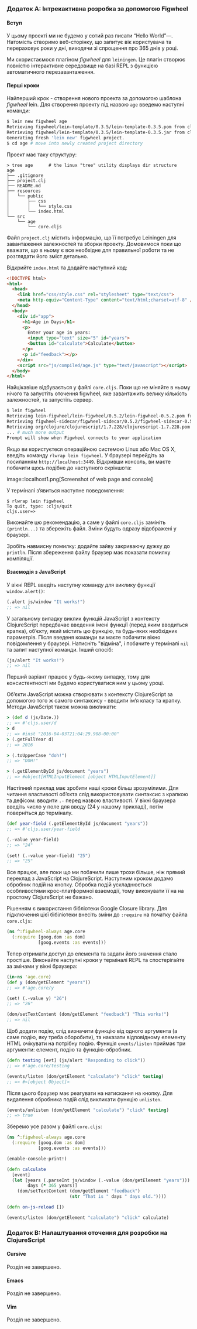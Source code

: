 ### Додаток A: Інтрекактивна розробка за допомогою Figwheel

#### Вступ

У цьому проекті ми не будемо у сотий раз писати “Hello World”&#8212;. Натомість створимо веб-сторінку, що запитує вік користувача та перераховує роки у дні, виходячи зі спрощення про 365 днів у році.

Ми скористаємося плагіном _figwheel_ для `leiningen`. Це плагін створює повністю інтерактивне середовище на базі REPL з функцією автоматичного перезавантаження.

#### Перші кроки

Найперший крок - створення нового проекта за допомогою шаблона _figwheel_ lein. Для створення проекту під назвою `age` введемо наступні команди:

```bash
$ lein new figwheel age
Retrieving figwheel/lein-template/0.3.5/lein-template-0.3.5.pom from clojars
Retrieving figwheel/lein-template/0.3.5/lein-template-0.3.5.jar from clojars
Generating fresh 'lein new' figwheel project.
$ cd age # move into newly created project directory
```

Проект має таку структуру:

```
> tree age      # the linux "tree" utility displays dir structure
age
├── .gitignore
├── project.clj
├── README.md
├── resources
│   └── public
│       ├── css
│       │   └── style.css
│       └── index.html
└── src
    └── age
        └── core.cljs
```

Файл `project.clj` містить інформацію, що її потребує Leiningen для завантаження залежностей та зборки проекту. Домовимося поки що вважати, що в ньому є все необхідне для правильної роботи та не розглядати його зміст детально.

Відкрийте `index.html` та додайте наступний код:

```html
<!DOCTYPE html>
<html>
  <head>
    <link href="css/style.css" rel="stylesheet" type="text/css">
    <meta http-equiv="Content-Type" content="text/html;charset=utf-8" />
  </head>
  <body>
    <div id="app">
      <h1>Age in Days</h1>
      <p>
        Enter your age in years:
        <input type="text" size="5" id="years">
        <button id="calculate">Calculate</button>
      </p>
      <p id="feedback"></p>
    </div>
    <script src="js/compiled/age.js" type="text/javascript"></script>
  </body>
</html>
```

Найцікавіше відбувається у файлі `core.cljs`. Поки що не міняйте в ньому нічого та запустіть оточення figwheel, яке завантажить велику кількість залежностей, та запустіть сервер.

```bash
$ lein figwheel
Retrieving lein-figwheel/lein-figwheel/0.5.2/lein-figwheel-0.5.2.pom from clojars
Retrieving figwheel-sidecar/figwheel-sidecar/0.5.2/figwheel-sidecar-0.5.2.pom from clojars
Retrieving org/clojure/clojurescript/1.7.228/clojurescript-1.7.228.pom from central
... # much more output
Prompt will show when Figwheel connects to your application
```

Якщо ви користуєтеся операційною системою Linux або Mac OS X, введіть команду `rlwrap lein figwheel`. У браузері перейдіть за посиланням `http://localhost:3449`. Відкривши консоль, ви маєте побачити щось подібне до наступного скріншота:

image::localhost1.png[Screenshot of web page and console]

У терміналі зʼявиться наступне поведомлення:

```
$ rlwrap lein figwheel
To quit, type: :cljs/quit
cljs.user=>
```

Виконайте цю рекомендацію, а саме у файлі `core.cljs` замініть `(println...)` та збережіть файл. Зміни будуть одразу відображені у браузері.

Зробіть навмисну помилку: додайте зайву закриваючу дужку до `println`. Після збереження файлу браузер має показати помилку компіляції.


#### Взаємодія з JavaScript

У вікні REPL введіть наступну команду для виклику функції `window.alert()`:

```clojure
(.alert js/window "It works!")
;; => nil
```

У загальному випадку виклик функцій JavaScript з контексту ClojureScript передбачає введення імені функції (перед яким вводиться крапка), обʼєкту, який містить цю функцію, та будь-яких необхідних параметрів. Після введеня команди ви маєте побачити вікно повідомлення у браузері. Натисніть "відміна", і побачите у терміналі `nil` та запит наступної команди. Інший спосіб:

```clojure
(js/alert "It works!")
;; => nil
```

Перший варіант працює у будь-якому випадку, тому для консистентності ми будемо користуватися ним у цьому уроці.

Обʼєкти JavaScript можна створювати з контексту ClojureScript за допомогою того ж самого синтаксису - вводити імʼя класу та крапку. Методи JavaScript також можна викликати:

```clojure
> (def d (js/Date.))
;; => #'cljs.user/d
> d
;; => #inst "2016-04-03T21:04:29.908-00:00"
> (.getFullYear d)
;; => 2016

> (.toUpperCase "doh!")
;; => "DOH!"

> (.getElementById js/document "years")
;; => #object[HTMLInputElement [object HTMLInputElement]]
```

Настіпний приклад має зробити наші кроки більш зрозумілими. Для читання властивості обʼєкта слід використовувати синтаксис з крапкою та дефісом: вводити `.-` перед назвою властивості. У вікні браузера введіть число у поле для вводу (24 у нашому прикладі), потім поверніться до терміналу.

```clojure
(def year-field (.getElementById js/document "years"))
;; => #'cljs.user/year-field

(.-value year-field)
;; => "24"

(set! (.-value year-field) "25")
;; => "25"
```

Все працює, але поки що ми побачили лише трохи більше, ніж прямий переклад з JavaScript на ClojureScript. Наступним кроком додамо обробник подій на кнопку. Обробка подій ускладнюється особливостями крос-платформної взаємодії, тому виконувати її на на простому ClojureScript не бажано.

Рішенням є використання бібліотеки Google Closure library. Для підключення цієї бібіліотеки внесіть зміни до `:require` на початку файла `core.cljs`:

```clojure
(ns ^:figwheel-always age.core
  (:require [goog.dom :as dom]
            [goog.events :as events]))
```

Тепер отримати доступ до елемента та задати його значення стало простіше. Виконайте наступні кроки у терміналі REPL та спостерігайте за змінами у вікні браузера:

```clojure
(in-ns 'age.core)
(def y (dom/getElement "years"))
;; => #'age.core/y

(set! (.-value y) "26")
;; => "26"

(dom/setTextContent (dom/getElement "feedback") "This works!")
;; => nil
```

Щоб додати подію, слід визначити функцію від одного аргумента (а саме подію, яку треба оборобити), та наказати відповідному елементу HTML очікувати на потрібну подію. Функція `events/listen` приймає три аргументи: елемент, подію та функцію-обробник.

```clojure
(defn testing [evt] (js/alert "Responding to click"))
;; => #'age.core/testing

(events/listen (dom/getElement "calculate") "click" testing)
;; => #<[object Object]>
```

Після цього браузер має реагувати на натискання на кнопку. Для видалення обробника подій слід викликати функцію `unlisten`.

```clojure
(events/unlisten (dom/getElement "calculate") "click" testing)
;; => true
```

Зберемо усе разом у файлі `core.cljs`:

```clojure
(ns ^:figwheel-always age.core
  (:require [goog.dom :as dom]
            [goog.events :as events]))

(enable-console-print!)

(defn calculate
  [event]
  (let [years (.parseInt js/window (.-value (dom/getElement "years")))
        days (* 365 years)]
    (dom/setTextContent (dom/getElement "feedback")
                        (str "That is " days " days old."))))

(defn on-js-reload [])

(events/listen (dom/getElement "calculate") "click" calculate)
```


### Додаток B: Налаштування оточення для розробки на ClojureScript

#### Cursive

Розділ не завершено.

#### Emacs

Розділ не завершено.

#### Vim

Розділ не завершено.
